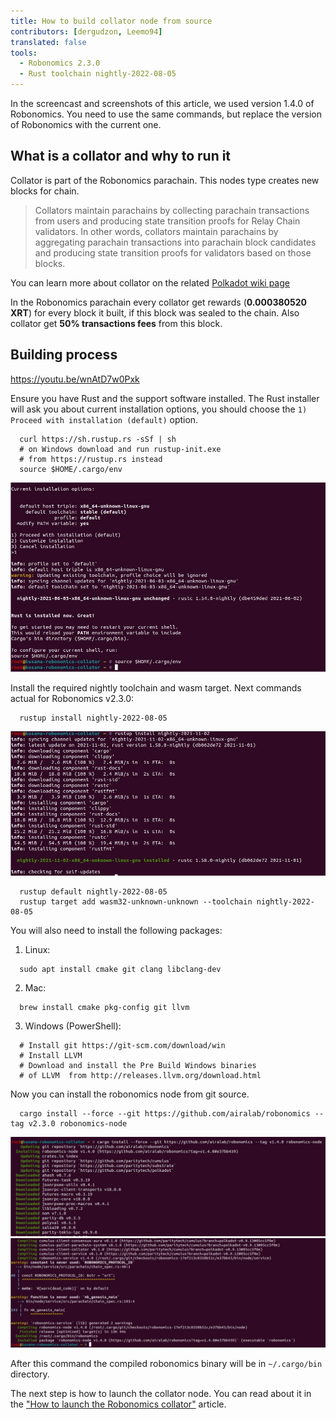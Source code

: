 ```yaml
---
title: How to build collator node from source
contributors: [dergudzon, Leemo94]
translated: false
tools:
  - Robonomics 2.3.0
  - Rust toolchain nightly-2022-08-05
---
```


<robo-wiki-note type="note" title="Note">
  In the screencast and screenshots of this article, we used version 1.4.0 of Robonomics. You need to use the same commands, but replace the version of Robonomics with the current one.
</robo-wiki-note>

## What is a collator and why to run it

Collator is part of the Robonomics parachain. This nodes type creates new blocks for chain.

>Collators maintain parachains by collecting parachain transactions from users and producing state transition proofs for Relay Chain validators. In other words, collators maintain parachains by aggregating parachain transactions into parachain block candidates and producing state transition proofs for validators based on those blocks.

You can learn more about collator on the related [Polkadot wiki page](https://wiki.polkadot.network/docs/learn-collator)

In the Robonomics parachain every collator get rewards (**0.000380520 XRT**) for every block it built, if this block was sealed to the chain. 
Also collator get **50% transactions fees** from this block.

## Building process

https://youtu.be/wnAtD7w0Pxk

Ensure you have Rust and the support software installed. The Rust installer will ask you about current installation options, you should choose the `1) Proceed with installation (default)` option.


```
  curl https://sh.rustup.rs -sSf | sh
  # on Windows download and run rustup-init.exe
  # from https://rustup.rs instead
  source $HOME/.cargo/env
```
![Install Rust](../images/how-to-build-collator-node/install_rust.jpg)


Install the required nightly toolchain and wasm target.
Next commands actual for Robonomics v2.3.0:

```
  rustup install nightly-2022-08-05
```
![Install nightly](../images/how-to-build-collator-node/install_nightly.jpg)


```
  rustup default nightly-2022-08-05
  rustup target add wasm32-unknown-unknown --toolchain nightly-2022-08-05
```
You will also need to install the following packages:

  1. Linux:

  ```
    sudo apt install cmake git clang libclang-dev
  ```
  2. Mac:

  ```
    brew install cmake pkg-config git llvm
  ```
  3. Windows (PowerShell):

  ```
    # Install git https://git-scm.com/download/win
    # Install LLVM
    # Download and install the Pre Build Windows binaries
    # of LLVM  from http://releases.llvm.org/download.html
  ```
Now you can install the robonomics node from git source.

```
  cargo install --force --git https://github.com/airalab/robonomics --tag v2.3.0 robonomics-node
```
![Start build Robonomics](../images/how-to-build-collator-node/start_build_robonomics.jpg)
![End build Robonomics](../images/how-to-build-collator-node/end_build_robonomics.jpg)


After this command the compiled robonomics binary will be in `~/.cargo/bin` directory.

The next step is how to launch the collator node. You can read about it in the ["How to launch the Robonomics collator"](/docs/how-to-launch-the-robonomics-collator) article.